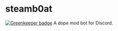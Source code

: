 # steamb0at

[![Greenkeeper badge](https://badges.greenkeeper.io/steamboat-dev/steamb0at.svg)](https://greenkeeper.io/)
A dope mod bot for Discord.
